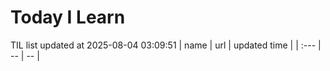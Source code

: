 # Today I Learn 
TIL list updated at 2025-08-04 03:09:51
| name | url | updated time |
| :--- | -- | -- |
